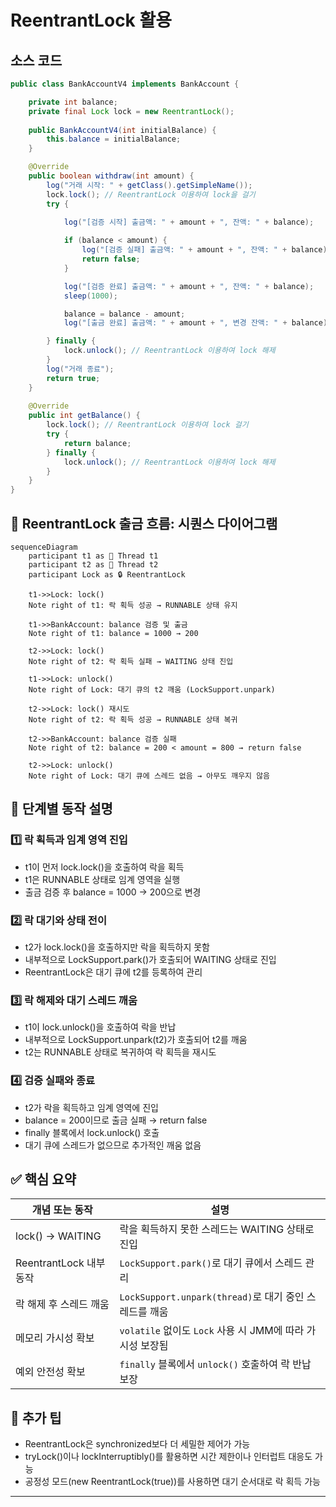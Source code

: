 # ReentrantLock 활용

## 소스 코드
```java
public class BankAccountV4 implements BankAccount {

    private int balance;
    private final Lock lock = new ReentrantLock();
    
    public BankAccountV4(int initialBalance) {
        this.balance = initialBalance;
    }

    @Override
    public boolean withdraw(int amount) {
        log("거래 시작: " + getClass().getSimpleName());
        lock.lock(); // ReentrantLock 이용하여 lock을 걸기
        try {
            
            log("[검증 시작] 출금액: " + amount + ", 잔액: " + balance);

            if (balance < amount) {
                log("[검증 실패] 출금액: " + amount + ", 잔액: " + balance);
                return false;
            }

            log("[검증 완료] 출금액: " + amount + ", 잔액: " + balance);
            sleep(1000);

            balance = balance - amount;
            log("[출금 완료] 출금액: " + amount + ", 변경 잔액: " + balance);

        } finally {
            lock.unlock(); // ReentrantLock 이용하여 lock 해제
        }
        log("거래 종료");
        return true;
    }
    
    @Override
    public int getBalance() {
        lock.lock(); // ReentrantLock 이용하여 lock 걸기
        try {
            return balance;
        } finally {
            lock.unlock(); // ReentrantLock 이용하여 lock 해제
        }
    }
}
```

## 🔐 ReentrantLock 출금 흐름: 시퀀스 다이어그램
```mermaid
sequenceDiagram
    participant t1 as 🧵 Thread t1
    participant t2 as 🧵 Thread t2
    participant Lock as 🔒 ReentrantLock

    t1->>Lock: lock()
    Note right of t1: 락 획득 성공 → RUNNABLE 상태 유지

    t1->>BankAccount: balance 검증 및 출금
    Note right of t1: balance = 1000 → 200

    t2->>Lock: lock()
    Note right of t2: 락 획득 실패 → WAITING 상태 진입

    t1->>Lock: unlock()
    Note right of Lock: 대기 큐의 t2 깨움 (LockSupport.unpark)

    t2->>Lock: lock() 재시도
    Note right of t2: 락 획득 성공 → RUNNABLE 상태 복귀

    t2->>BankAccount: balance 검증 실패
    Note right of t2: balance = 200 < amount = 800 → return false

    t2->>Lock: unlock()
    Note right of Lock: 대기 큐에 스레드 없음 → 아무도 깨우지 않음
```


## 📘 단계별 동작 설명
### 1️⃣ 락 획득과 임계 영역 진입
- t1이 먼저 lock.lock()을 호출하여 락을 획득
- t1은 RUNNABLE 상태로 임계 영역을 실행
- 출금 검증 후 balance = 1000 → 200으로 변경

### 2️⃣ 락 대기와 상태 전이
- t2가 lock.lock()을 호출하지만 락을 획득하지 못함
- 내부적으로 LockSupport.park()가 호출되어 WAITING 상태로 진입
- ReentrantLock은 대기 큐에 t2를 등록하여 관리

### 3️⃣ 락 해제와 대기 스레드 깨움
- t1이 lock.unlock()을 호출하여 락을 반납
- 내부적으로 LockSupport.unpark(t2)가 호출되어 t2를 깨움
- t2는 RUNNABLE 상태로 복귀하여 락 획득을 재시도

### 4️⃣ 검증 실패와 종료
- t2가 락을 획득하고 임계 영역에 진입
- balance = 200이므로 출금 실패 → return false
- finally 블록에서 lock.unlock() 호출
- 대기 큐에 스레드가 없으므로 추가적인 깨움 없음

## ✅ 핵심 요약

| 개념 또는 동작                  | 설명                                                              |
|-------------------------------|-------------------------------------------------------------------|
| lock() → WAITING              | 락을 획득하지 못한 스레드는 WAITING 상태로 진입                   |
| ReentrantLock 내부 동작       | `LockSupport.park()`로 대기 큐에서 스레드 관리                    |
| 락 해제 후 스레드 깨움        | `LockSupport.unpark(thread)`로 대기 중인 스레드를 깨움            |
| 메모리 가시성 확보            | `volatile` 없이도 `Lock` 사용 시 JMM에 따라 가시성 보장됨         |
| 예외 안전성 확보              | `finally` 블록에서 `unlock()` 호출하여 락 반납 보장               |


## 🧠 추가 팁
- ReentrantLock은 synchronized보다 더 세밀한 제어가 가능
- tryLock()이나 lockInterruptibly()를 활용하면 시간 제한이나 인터럽트 대응도 가능
- 공정성 모드(new ReentrantLock(true))를 사용하면 대기 순서대로 락 획득 가능

---
